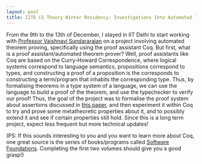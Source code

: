 ```yaml
---
layout: post
title: IITD CS Theory Winter Residency: Investigations Into Automated Theorem Proving and Verification
---
```


From the 9th to the 13th of December, I stayed in IIT Delhi to start working with [Professor Vaishnavi Sundararajan](https://vaishs.github.io/) on a project involving automated theorem proving, specifically using the proof assistant Coq. But first, what is a proof assistant/automated theorem prover? Well, proof assistants like Coq are based on the Curry-Howard Correspondence, where logical systems correspond to language semantics, propositions correspond to types, and constructing a proof of a proposition is the corresponds to constructing a term/program that inhabits the corresponding type. Thus, by formalising theorems in a type system of a language, we can use the language to build a proof of the theorem, and use the typechecker to verify our proof! Thus, the goal of the project was to formalise the proof system about assertions discussed in [this paper](https://www.cmi.ac.in/~spsuresh/pdfs/csf24-techrep.pdf), and then experiment it within Coq to try and prove some metatheoretic properties about it, and to possibly extend it and see if certain properties still hold. Since this is a long term project, expect less frequent but more technical updates!

(PS: If this sounds interesting to you and you want to learn more about Coq, one great source is the series of books/programs called [Software Foundations](https://softwarefoundations.cis.upenn.edu/). Completing the first two volumes should give you a good grasp!)
